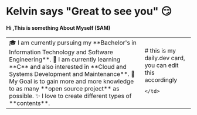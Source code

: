 # Kelvin says "Great to see you" :smirk: 
#### Hi ,This is something About Myself (SAM)

<table>
  <tr>
    <td valign="center">
      🎓 I am currently pursuing my **Bachelor's in Information Technology and Software Engineering**.
      🌱 I am currently learning **C** and also interested in **Cloud and Systems Development and Maintenance**.
      🎯 My Goal is to gain more and more knowledge  to as many **open source project** as possible.
      ✨ I love to create different types of **contents**.
<td >
# this is my daily.dev card, you can edit this accordingly

    </td>
    
  </tr>
  </table>

